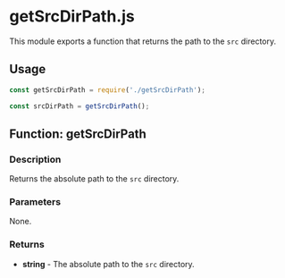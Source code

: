 # getSrcDirPath.js

This module exports a function that returns the path to the `src` directory.

## Usage

```javascript
const getSrcDirPath = require('./getSrcDirPath');

const srcDirPath = getSrcDirPath();
```

## Function: getSrcDirPath

### Description

Returns the absolute path to the `src` directory.

### Parameters

None.

### Returns

- **string** - The absolute path to the `src` directory.